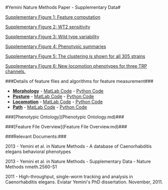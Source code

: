 #Yemini Nature Methods Paper - Supplementary Data#

[Supplementary Figure 1: Feature computation](s1.md)

[Supplementary Figure 2: WT2 sensitivity](s2.md)

[Supplementary Figure 3: Wild type variability](s3.md)

[Supplementary Figure 4: Phenotypic summaries](s4.md)

[Supplementary Figure 5: The clustering is shown for all 305 strains](s5.md)

[Supplementary Figure 6: New locomotion phenotypes for three TRP channels.](s6.md)

###Details of feature files and algorithms for feature measurement###

- **[Morphology](Morphology.md)** - [MatLab Code](https://github.com/JimHokanson/SegwormMatlabClasses/tree/master/%2Bseg_worm/%2Bfeatures/%40morphology) - [Python Code](https://github.com/openworm/movement_validation/blob/master/wormpy/WormFeatures.py)
- **[Posture](Posture.md)** - [MatLab Code](https://github.com/JimHokanson/SegwormMatlabClasses/tree/master/%2Bseg_worm/%2Bfeatures/%40posture) - [Python Code](https://github.com/openworm/movement_validation/blob/master/wormpy/WormFeatures.py)
- **[Locomotion](Locomotion.md)** - [MatLab Code](https://github.com/JimHokanson/SegwormMatlabClasses/tree/master/%2Bseg_worm/%2Bfeatures/%40locomotion) - [Python Code](https://github.com/openworm/movement_validation/blob/master/wormpy/WormFeatures.py)
- **[Path](Path.md)** - [MatLab Code](https://github.com/JimHokanson/SegwormMatlabClasses/tree/master/%2Bseg_worm/%2Bfeatures/%40path) - [Python Code](https://github.com/openworm/movement_validation/blob/master/wormpy/WormFeatures.py)

###[Phenotypic Ontology](Phenotypic Ontology.md)###

###[Feature File Overview](Feature File Overview.md)###


###Relevant Documents:###

2013 - Yemini et al. in Nature Methods - A database of Caenorhabditis elegans behavioral phenotypes

2013 - Yemini et al. in Nature Methods - Supplementary Data - Nature Methods nmeth.2560-S1

2011 - High-throughput, single-worm tracking and analysis in Caenorhabditis elegans.  Eviatar Yemini's PhD dissertation.  November, 2011.


